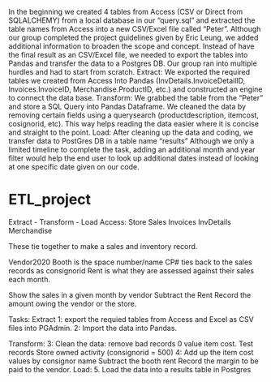 In the beginning we created 4 tables from Access (CSV or Direct from SQLALCHEMY) from a local database in our “query.sql” and extracted the table names from Access into a new CSV/Excel file called “Peter”.
Although our group completed the project guidelines given by Eric Leung, we added additional information to broaden the scope and concept.
Instead of have the final result as an CSV/Excel file, we needed to export the tables into Pandas and transfer the data to a Postgres DB. Our group ran into multiple hurdles and had to start from scratch.
Extract:
We exported the required tables we created from Access Into Pandas (InvDetails.InvoiceDetailID, Invoices.InvoiceID, Merchandise.ProductID, etc.) and constructed an engine to connect the data base.
Transform:
We grabbed the table from the “Peter” and store a SQL Query into Pandas Dataframe. We cleaned the data by removing certain fields using a querysearch (productdescription, itemcost, cosignorid, etc). This way helps reading the data easier where it is concise and straight to the point.
Load:
After cleaning up the data and coding, we transfer data to PostGres DB in a table name “results”
Although we only a limited timeline to complete the task, adding an additional month and year filter would help the end user to look up additional dates instead of looking at one specific date given on our code.


# ETL_project
Extract - Transform - Load
Access:
Store Sales
	Invoices
	InvDetails
	Merchandise
	

These tie together to make a sales and inventory record.

Vendor2020 
	Booth is the space number/name
	CP# ties back to the sales records as consignorid
	Rent is what they are assessed against their sales each month.


Show the sales in a given month by vendor
Subtract the Rent
Record the amount owing the vendor or the store.


Tasks:
Extract
1: export the requied tables from Access and Excel as CSV files
   into PGAdmin.
2: Import the data into Pandas. 

Transform:
3: Clean the data: remove bad records
	0 value item cost.
	Test records
	Store owned activity (consignorid = 500)
4: Add up the item cost values by consignor name
	Subtract the booth rent
	Record the margin to be paid to the vendor.
Load:
5. Load the data into a results table in Postgres 

